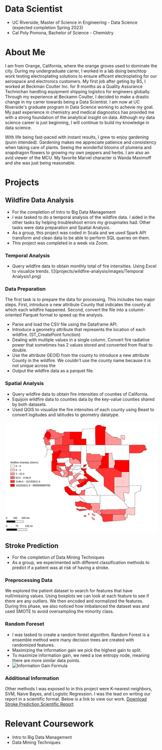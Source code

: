 # Data Scientist
- UC Riverside, Master of Science in Engineering - Data Science (expected completion Spring 2023)
- Cal Poly Pomona, Bachelor of Science - Chemistry

# About Me
I am from Orange, California, where the orange groves used to dominate the city. During my undergraduate carrer, I worked in a lab doing benchtop work testing electroplating solutions to ensure efficent electroplating for our aerospace and electronics customers. My first job after geting by BS, I worked at Beckman Coulter Inc. for 9 months as a Quality Assurance Technichan handling equipment shipping logistics for engineers globally. Through my experience at Beckamn Coulter, I decided to make a drastic change in my carrer towards being a Data Scientist. I am now at UC Riverside's graduate program in Data Science working to achevie my goal. My past experience in chemistry and medical diagnostics has provided me with a strong foundation of the analytical insight on data. Although my data science career is just beginning, I will continue to build my knowledge in data science. 

With life being fast-paced with instant results, I grew to enjoy gardening (punn intended). Gardening makes me appreciate patience and consistency when taking care of plants. Seeing the wonderful blooms of plumeria and snapdragon flowers to growing my own peppers and herbs. I am also an avid viewer of the MCU. My favorite Marvel character is Wanda Maximoff and she was just being reasonable.  


# Projects
## Wildfire Data Analysis
* For the completion of Intro to Big Data Management 
* I was tasked to do a temporal analysis of the wildfire data. I aided in the other tasks by helping troubleshoot errors my groupmates had. Other tasks were data preparation and Spatial Analysis.
* As a group, this project was coded in Scala and we used Spark API transform and clean data to be able to perform SQL queries on them.
* This project was completed in a week via Zoom.
### Temporal Analysis
  * Query wildfire data to obtain monthly total of fire intensities. Using Excel to visualize trends. 
![](projects/wildfire-analysis/images/Temporal Analysis1.png)
### Data Preparation
The first task is to prepare the data for processing. This includes two major steps. First, introduce a new attribute County that indicates the county at which each wildfire happened. Second, convert the file into a column-oriented Parquet format to speed up the analysis.

* Parse and load the CSV file using the Dataframe API.
* Introduce a geometry attribute that represents the location of each wildfire. (ST_CreatePoint function)
* Dealing with multiple values in a single column. Convert fire radiative power that sometimes has 2 values stored and converted from float to double. 
* Use the attribute GEOID from the county to introduce a new attribute County in the wildfire. We couldn't use the county name because it is not unique across the 
* Output the wildfire data as a parquet file.

### Spatial Analysis
  * Query wildfire data to obtain fire intensities of counties of California. 
  * Equijoin wildfire data to counties data by the key-value counties shared by both datasets. 
  * Used QGIS to visualize the fire intensites of each county using Beast to convert logitudes and latitudes to geometry datatype.

![](projects/wildfire-analysis/images/spatial_analysis100klegendsmall.png)


## Stroke Prediction
* For the completion of Data Mining Techniques 
* As a group, we experimented with different classification methods to predict if a patient was at risk of having a stroke. 
### Preprocessing Data
We explored the patient dataset to search for features that have null/missing values. Using boxplots we can look at each feature to see if there are any outliers. We then encoded and normalized the features. During this phase, we also noticed how imbalanced the dataset was and used SMOTE to avoid oversampling the minority class.
### Random Foreset
- I was tasked to create a random forest algorithm. Random Forest is a ensemble method were many decision trees are created with randomized features.  
- Maximizing the information gain we pick the highest gain to split.
- To maximize information gain, we need a low entropy node, meaning there are more similar data points.
- ![Information Gain Formula](https://user-images.githubusercontent.com/107296905/174012629-d4bd4c6c-b326-43be-9907-0a735eba10eb.png)
 
### Additional Information
Other methods I was exposed to in this project were K-nearest neighbors, SVM, Naive Bayes, and Logistic Regression.
I was the lead on writing our report in a scientific format. Below is a link to view our work. 
[Download Stroke Prediction Scientific Report](https://github.com/johnny-pham23/portfolio/files/8916226/Stroke.Prediction.Final.Final.pdf)

# Relevant Coursework
- Intro to Big Data Management 
- Data Mining Techniques

